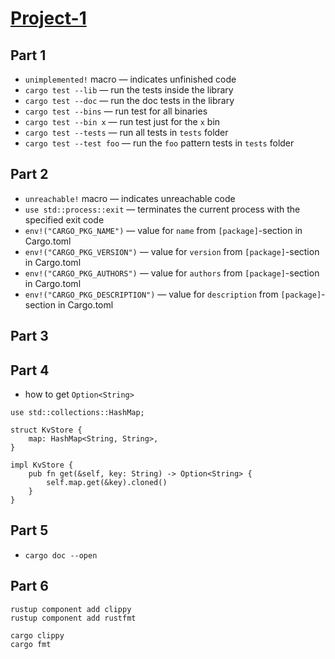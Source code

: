 # [Project-1]

## Part 1

- `unimplemented!` macro &mdash; indicates unfinished code
- `cargo test --lib` &mdash; run the tests inside the library
- `cargo test --doc` &mdash; run the doc tests in the library
- `cargo test --bins` &mdash; run test for all binaries
- `cargo test --bin x` &mdash; run test just for the `x` bin
- `cargo test --tests` &mdash; run all tests in `tests` folder
- `cargo test --test foo` &mdash; run the `foo` pattern tests in `tests` folder

## Part 2

- `unreachable!` macro &mdash; indicates unreachable code
- `use std::process::exit` &mdash; terminates the current process with the specified exit code
- `env!("CARGO_PKG_NAME")` &mdash; value for `name` from `[package]`-section in Cargo.toml
- `env!("CARGO_PKG_VERSION")` &mdash; value for `version` from `[package]`-section in Cargo.toml 
- `env!("CARGO_PKG_AUTHORS")` &mdash; value for `authors` from `[package]`-section in Cargo.toml
- `env!("CARGO_PKG_DESCRIPTION")` &mdash; value for `description` from `[package]`-section in Cargo.toml

## Part 3

## Part 4

- how to get `Option<String>` 

```rust,no_run
use std::collections::HashMap;

struct KvStore {
    map: HashMap<String, String>,
}

impl KvStore {
    pub fn get(&self, key: String) -> Option<String> {
        self.map.get(&key).cloned()
    }
}

```

## Part 5

- `cargo doc --open`

## Part 6

```
rustup component add clippy
rustup component add rustfmt

cargo clippy
cargo fmt
```

<!-- links -->
[Project-1]: https://github.com/pingcap/talent-plan/blob/master/rust/projects/project-1/project.md